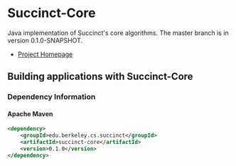 Succinct-Core
=============

Java implementation of Succinct's core algorithms.
The master branch is in version 0.1.0-SNAPSHOT.

- [Project Homepage](http://succinct.cs.berkeley.edu)

## Building applications with Succinct-Core

### Dependency Information

#### Apache Maven

```xml
<dependency>
    <groupId>edu.berkeley.cs.succinct</groupId>
    <artifactId>succinct-core</artifactId>
    <version>0.1.0</version>
</dependency>
```
